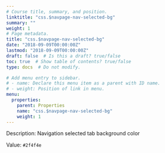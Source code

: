 ```yaml
---
# Course title, summary, and position.
linktitle: "css.$navpage-nav-selected-bg"
summary: ""
weight: 1
# Page metadata.
title: "css.$navpage-nav-selected-bg"
date: "2018-09-09T00:00:00Z"
lastmod: "2018-09-09T00:00:00Z"
draft: false  # Is this a draft? true/false
toc: true  # Show table of contents? true/false
type: docs  # Do not modify.

# Add menu entry to sidebar.
# - name: Declare this menu item as a parent with ID name.
# - weight: Position of link in menu.
menu:
  properties:
    parent: Properties
    name: "css.$navpage-nav-selected-bg"
    weight: 1
---
```


Description: Navigation selected tab background color


Value: `#2f4f4e`